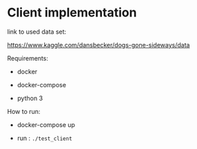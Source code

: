 # Client implementation

link to used data set:

<https://www.kaggle.com/dansbecker/dogs-gone-sideways/data>

Requirements:

+ docker

+ docker-compose

+ python 3

How to run:

+ docker-compose up

+ run : `./test_client`
